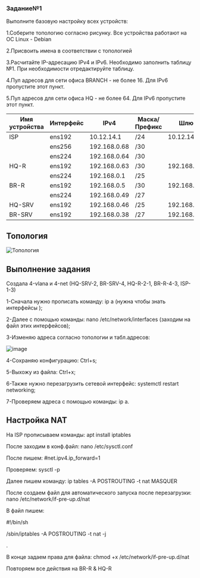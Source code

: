 ### Задание№1

Выполните базовую настройку всех устройств:

1.Соберите топологию согласно рисунку. Все устройства работают на OC Linux - Debian 

2.Присвоить имена в соответствии с топологией

3.Расчитайте IP-адресацию IPv4 и IPv6. Необходимо заполнить таблицу №1. При необходимости отредактируйте таблицу.

4.Пул адресов для сети офиса BRANCH - не более 16. Для IPv6 пропустите этот пункт.

5.Пул адресов для сети офиса HQ - не более 64. Для IPv6 пропустите этот пункт.

|Имя устройства| Интерфейс | IPv4        | Маска/ Префикс|  Шлюз       |
|--------------|-----------|-------------|---------------|-------------|
| ISP          | ens192    |10.12.14.1   | /24           |10.12.14.254 |
|              | ens256    |192.168.0.68 | /30           |             |
|              | ens224    |192.168.0.64 | /30           |             |
| HQ-R         | ens192    |192.168.0.63 | /30           |192.168.0.62 |
|              | ens224    |192.168.0.1  | /25           |             |
| BR-R         | ens192    |192.168.0.5  | /30           |192.168.0.64 |
|              | ens224    |192.168.0.49 | /27           |             |
| HQ-SRV       | ens192    |192.168.0.46 | /25           |192.168.0.1  |
| BR-SRV       | ens192    |192.168.0.38 | /27           |192.168.0.49 |

## Топология

![Топология](https://github.com/Julia666666666666666666/demo2024/assets/148867585/7f095d4d-d449-452e-b0cb-788244b164d0)

Выполнение задания 
--------------------------------------------------------------------------
Создала 4-vlana и 4-net (HQ-SRV-2, BR-SRV-4, HQ-R-2-1,  BR-R-4-3, ISP-1-3)

1-Сначала нужно прописать команду: ip a (нужна чтобы знать интерфейсы );

2-Далее с помощью команды: nano /etc/network/interfaces (заходим на файл этих интерфейсов);

3-Изменяю адреса согласно топологии и табл.адресов:

![image](https://github.com/Julia666666666666666666/demo2024/assets/148867585/2e42dc5c-c44a-465f-af01-a147c5010d56)


4-Сохраняю конфигурацию: Ctrl+s;

5-Выхожу из файла: Ctrl+x;

6-Также нужно перезагрузить сетевой интерфейс: systemctl restart networking;

7-Проверяем адреса с помощью команды: ip a.

## Настройка NAT

На ISP прописываем команды: apt install iptables

После заходим в конф.файл: nano /etc/sysctl.conf

После пишем: #net.ipv4.ip_forward=1

Проверяем: sysctl -p

Далее пишем команду: ip tables -A POSTROUTING -t nat MASQUER

После создаем файл для автоматического запуска после перезагрузки: nano /etc/network/if-pre-up.d/nat

В файл пишем:

#!/bin/sh

/sbin/iptables -A POSTROUTING -t nat -j

.

В конце задаем права для файла: chmod +x /etc/network/if-pre-up.d/nat

Повторяем все действия на BR-R & HQ-R





